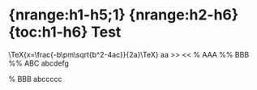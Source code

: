 {nrange:h1-h5;1}
{nrange:h2-h6}
{toc:h1-h6}
Test
===
\TeX{x=\frac{-b\pm\sqrt{b^2-4ac}}{2a}\TeX}
aa >> <<
% AAA
%% BBB
%% ABC
abcdefg

% BBB
abccccc
